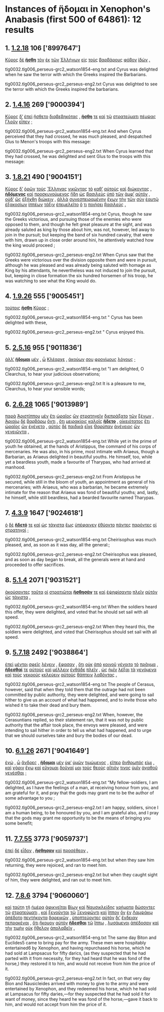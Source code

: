 # Instances of ἥδομαι in Xenophon's Anabasis (first 500 of 64861): 12 results
## 1. [1.2.18](https://beyond-translation.perseus.org/reader/urn:cts:greekLit:tlg0032.tlg006.perseus-grc2:1.2.18?mode=syntax-trees) 106 ['8997647']
[Κῦρος](https://atlas-test.fly.dev/morphology/lemmas/?lang=grc&q=Κῦρος "Κῦρος n-s---mn- Cyrus") [δὲ](https://atlas-test.fly.dev/morphology/lemmas/?lang=grc&q=δέ "δέ b-------- but") **[ἥσθη](https://atlas-test.fly.dev/morphology/lemmas/?lang=grc&q=ἥδομαι "ἥδομαι v3saip--- to enjoy oneself, take delight, take one's pleasure")** [τὸν](https://atlas-test.fly.dev/morphology/lemmas/?lang=grc&q=ὁ "ὁ l-s---ma- the") [ἐκ](https://atlas-test.fly.dev/morphology/lemmas/?lang=grc&q=ἐκ "ἐκ r-------- from out of") [τῶν](https://atlas-test.fly.dev/morphology/lemmas/?lang=grc&q=ὁ "ὁ l-p---mg- the") [Ἑλλήνων](https://atlas-test.fly.dev/morphology/lemmas/?lang=grc&q=Ἕλλην "Ἕλλην n-p---mg- Hellen; Greek") [εἰς](https://atlas-test.fly.dev/morphology/lemmas/?lang=grc&q=εἰς "εἰς r-------- into, to c. acc.") [τοὺς](https://atlas-test.fly.dev/morphology/lemmas/?lang=grc&q=ὁ "ὁ l-p---ma- the") [βαρβάρους](https://atlas-test.fly.dev/morphology/lemmas/?lang=grc&q=βάρβαρος "βάρβαρος a-p---ma- barbarous") [φόβον](https://atlas-test.fly.dev/morphology/lemmas/?lang=grc&q=φόβος "φόβος n-s---ma- fear, panic, flight") [ἰδών](https://atlas-test.fly.dev/morphology/lemmas/?lang=grc&q=ὁράω "ὁράω v-sapamn- to see") [.](https://atlas-test.fly.dev/morphology/lemmas/?lang=grc&q=. ". u-------- NoDef") 


tlg0032.tlg006_perseus-grc2_watson1854-eng.txt and Cyrus was delighted when he saw the terror with which the Greeks inspired the Barbarians. 

tlg0032.tlg006_perseus-grc2_perseus-eng2.txt Cyrus  was delighted to see the terror with which the Greeks inspired the barbarians. 

## 2. [1.4.16](https://beyond-translation.perseus.org/reader/urn:cts:greekLit:tlg0032.tlg006.perseus-grc2:1.4.16?mode=syntax-trees) 269 ['9000394']
[Κῦρος](https://atlas-test.fly.dev/morphology/lemmas/?lang=grc&q=Κῦρος "Κῦρος n-s---mn- Cyrus") [δ’](https://atlas-test.fly.dev/morphology/lemmas/?lang=grc&q=δέ "δέ b-------- but") [ἐπεὶ](https://atlas-test.fly.dev/morphology/lemmas/?lang=grc&q=ἐπεί "ἐπεί c-------- after, since, when") [ᾔσθετο](https://atlas-test.fly.dev/morphology/lemmas/?lang=grc&q=αἰσθάνομαι "αἰσθάνομαι v3saim--- to perceive, apprehend by the senses, to see, hear, feel") [διαβεβηκότας](https://atlas-test.fly.dev/morphology/lemmas/?lang=grc&q=διαβαίνω "διαβαίνω v-prpama- to cross (a river, etc.); to stand with feet apart") [,](https://atlas-test.fly.dev/morphology/lemmas/?lang=grc&q=, ", u-------- NoDef") **[ἥσθη](https://atlas-test.fly.dev/morphology/lemmas/?lang=grc&q=ἥδομαι "ἥδομαι v3saip--- to enjoy oneself, take delight, take one's pleasure")** [τε](https://atlas-test.fly.dev/morphology/lemmas/?lang=grc&q=τε "τε b-------- and") [καὶ](https://atlas-test.fly.dev/morphology/lemmas/?lang=grc&q=καί "καί b-------- and, also") [τῷ](https://atlas-test.fly.dev/morphology/lemmas/?lang=grc&q=ὁ "ὁ l-s---nd- the") [στρατεύματι](https://atlas-test.fly.dev/morphology/lemmas/?lang=grc&q=στράτευμα "στράτευμα n-s---nd- an expedition, campaign") [πέμψας](https://atlas-test.fly.dev/morphology/lemmas/?lang=grc&q=πέμπω "πέμπω v-sapamn- to send, despatch") [Γλοῦν](https://atlas-test.fly.dev/morphology/lemmas/?lang=grc&q=Γλοῦς "Γλοῦς n-s---ma- NoDef") [εἶπεν](https://atlas-test.fly.dev/morphology/lemmas/?lang=grc&q=λέγω "λέγω v3saia--- to say, tell, speak; epic and arch.: pick, gather") [·](https://atlas-test.fly.dev/morphology/lemmas/?lang=grc&q=· "· u-------- NoDef") 


tlg0032.tlg006_perseus-grc2_watson1854-eng.txt And when Cyrus perceived that they had crossed, he was much pleased, and despatched Glus to Menon's troops with this message: 

tlg0032.tlg006_perseus-grc2_perseus-eng2.txt When  Cyrus  learned that they had crossed, he was delighted and sent Glus to the troops with this message: 

## 3. [1.8.21](https://beyond-translation.perseus.org/reader/urn:cts:greekLit:tlg0032.tlg006.perseus-grc2:1.8.21?mode=syntax-trees) 490 ['9004151']
[Κῦρος](https://atlas-test.fly.dev/morphology/lemmas/?lang=grc&q=Κῦρος "Κῦρος n-s---mn- Cyrus") [δ’](https://atlas-test.fly.dev/morphology/lemmas/?lang=grc&q=δέ "δέ b-------- but") [ὁρῶν](https://atlas-test.fly.dev/morphology/lemmas/?lang=grc&q=ὁράω "ὁράω v-sppamn- to see") [τοὺς](https://atlas-test.fly.dev/morphology/lemmas/?lang=grc&q=ὁ "ὁ l-p---ma- the") [Ἕλληνας](https://atlas-test.fly.dev/morphology/lemmas/?lang=grc&q=Ἕλλην "Ἕλλην n-p---ma- Hellen; Greek") [νικῶντας](https://atlas-test.fly.dev/morphology/lemmas/?lang=grc&q=νικάω "νικάω v-pppama- to conquer, prevail, vanquish") [τὸ](https://atlas-test.fly.dev/morphology/lemmas/?lang=grc&q=ὁ "ὁ l-s---na- the") [καθ’](https://atlas-test.fly.dev/morphology/lemmas/?lang=grc&q=κατά "κατά r-------- down, against with gen.; according to, throughout with acc.") [αὑτοὺς](https://atlas-test.fly.dev/morphology/lemmas/?lang=grc&q=ἑαυτοῦ "ἑαυτοῦ p-p---ma- himself, herself, themselves") [καὶ](https://atlas-test.fly.dev/morphology/lemmas/?lang=grc&q=καί "καί b-------- and, also") [διώκοντας](https://atlas-test.fly.dev/morphology/lemmas/?lang=grc&q=διώκω "διώκω v-pppama- to pursue") [,](https://atlas-test.fly.dev/morphology/lemmas/?lang=grc&q=, ", u-------- NoDef") **[ἡδόμενος](https://atlas-test.fly.dev/morphology/lemmas/?lang=grc&q=ἥδομαι "ἥδομαι v-sppemn- to enjoy oneself, take delight, take one's pleasure")** [καὶ](https://atlas-test.fly.dev/morphology/lemmas/?lang=grc&q=καί "καί b-------- and, also") [προσκυνούμενος](https://atlas-test.fly.dev/morphology/lemmas/?lang=grc&q=προσκυνέω "προσκυνέω v-sppemn- to make obeisance") [ἤδη](https://atlas-test.fly.dev/morphology/lemmas/?lang=grc&q=ἤδη "ἤδη d-------- already") [ὡς](https://atlas-test.fly.dev/morphology/lemmas/?lang=grc&q=ὡς "ὡς c-------- as, how") [βασιλεὺς](https://atlas-test.fly.dev/morphology/lemmas/?lang=grc&q=βασιλεύς "βασιλεύς n-s---mn- a king, chief") [ὑπὸ](https://atlas-test.fly.dev/morphology/lemmas/?lang=grc&q=ὑπό "ὑπό r-------- from under, by, c. gen. under, c. dat., towards c. acc.") [τῶν](https://atlas-test.fly.dev/morphology/lemmas/?lang=grc&q=ὁ "ὁ l-p---mg- the") [ἀμφ’](https://atlas-test.fly.dev/morphology/lemmas/?lang=grc&q=ἀμφί "ἀμφί r-------- on both sides") [αὐτόν](https://atlas-test.fly.dev/morphology/lemmas/?lang=grc&q=αὐτός "αὐτός a-s---ma- unemph. 3rd pers.pronoun; -self; [the] same") [,](https://atlas-test.fly.dev/morphology/lemmas/?lang=grc&q=, ", u-------- NoDef") [οὐδ’](https://atlas-test.fly.dev/morphology/lemmas/?lang=grc&q=οὐδέ "οὐδέ d-------- and/but not; not even") [ὣς](https://atlas-test.fly.dev/morphology/lemmas/?lang=grc&q=ὡς "ὡς c-------- as, how") [ἐξήχθη](https://atlas-test.fly.dev/morphology/lemmas/?lang=grc&q=ἐξάγω "ἐξάγω v3saip--- to lead out") [διώκειν](https://atlas-test.fly.dev/morphology/lemmas/?lang=grc&q=διώκω "διώκω v--pna--- to pursue") [,](https://atlas-test.fly.dev/morphology/lemmas/?lang=grc&q=, ", u-------- NoDef") [ἀλλὰ](https://atlas-test.fly.dev/morphology/lemmas/?lang=grc&q=ἀλλά "ἀλλά b-------- otherwise, but") [συνεσπειραμένην](https://atlas-test.fly.dev/morphology/lemmas/?lang=grc&q=συνεισπειράω "συνεισπειράω v-sppefa- NoDef") [ἔχων](https://atlas-test.fly.dev/morphology/lemmas/?lang=grc&q=ἔχω "ἔχω v-sppamn- have, hold; be able; (+ adv.) be; (mid.) cling to, be next to (+ gen.)") [τὴν](https://atlas-test.fly.dev/morphology/lemmas/?lang=grc&q=ὁ "ὁ l-s---fa- the") [τῶν](https://atlas-test.fly.dev/morphology/lemmas/?lang=grc&q=ὁ "ὁ l-p---mg- the") [σὺν](https://atlas-test.fly.dev/morphology/lemmas/?lang=grc&q=σύν "σύν r-------- along with, in company with, together with") [ἑαυτῷ](https://atlas-test.fly.dev/morphology/lemmas/?lang=grc&q=ἑαυτοῦ "ἑαυτοῦ p-s---md- himself, herself, themselves") [ἑξακοσίων](https://atlas-test.fly.dev/morphology/lemmas/?lang=grc&q=ἑξακόσιοι "ἑξακόσιοι a-p---mg- six hundred") [ἱππέων](https://atlas-test.fly.dev/morphology/lemmas/?lang=grc&q=ἱππεύς "ἱππεύς n-p---mg- a horseman") [τάξιν](https://atlas-test.fly.dev/morphology/lemmas/?lang=grc&q=τάξις "τάξις n-s---fa- an arranging") [ἐπεμελεῖτο](https://atlas-test.fly.dev/morphology/lemmas/?lang=grc&q=ἐπιμελέομαι "ἐπιμελέομαι v3siie--- to take care of, have charge of, have the management of") [ὅ](https://atlas-test.fly.dev/morphology/lemmas/?lang=grc&q=ὅς "ὅς p-s---na- who, that, which: relative pronoun") [τι](https://atlas-test.fly.dev/morphology/lemmas/?lang=grc&q=τις "τις a-s---na- any one, any thing, some one, some thing") [ποιήσει](https://atlas-test.fly.dev/morphology/lemmas/?lang=grc&q=ποιέω "ποιέω v3sfia--- to make, to do") [βασιλεύς](https://atlas-test.fly.dev/morphology/lemmas/?lang=grc&q=βασιλεύς "βασιλεύς n-s---mn- a king, chief") [.](https://atlas-test.fly.dev/morphology/lemmas/?lang=grc&q=. ". u-------- NoDef") 


tlg0032.tlg006_perseus-grc2_watson1854-eng.txt Cyrus, though he saw the Greeks victorious, and pursuing those of the enemies who were opposed to them, and though he felt great pleasure at the sight, and was already saluted as king by those about him, was not, however, led away to join in the pursuit; but keeping the band of six hundred cavalry, that were with him, drawn up in close order around hini, he attentively watched how the king would proceed ; 

tlg0032.tlg006_perseus-grc2_perseus-eng2.txt When  Cyrus  saw that the Greeks were victorious over the division opposite them and were in pursuit, although he was pleased and was already being saluted with homage as King by his attendants, he nevertheless was not induced to join the pursuit, but, keeping in close formation the six hundred horsemen of his troop, he was watching to see what the King would do. 

## 4. [1.9.26](https://beyond-translation.perseus.org/reader/urn:cts:greekLit:tlg0032.tlg006.perseus-grc2:1.9.26?mode=syntax-trees) 555 ['9005451']
[τούτοις](https://atlas-test.fly.dev/morphology/lemmas/?lang=grc&q=οὗτος "οὗτος a-p---nd- this; that") **[ἥσθη](https://atlas-test.fly.dev/morphology/lemmas/?lang=grc&q=ἥδομαι "ἥδομαι v3saip--- to enjoy oneself, take delight, take one's pleasure")** [Κῦρος](https://atlas-test.fly.dev/morphology/lemmas/?lang=grc&q=Κῦρος "Κῦρος n-s---mn- Cyrus") [·](https://atlas-test.fly.dev/morphology/lemmas/?lang=grc&q=· "· u-------- NoDef") 


tlg0032.tlg006_perseus-grc2_watson1854-eng.txt " Cyrus has been delighted with these, 

tlg0032.tlg006_perseus-grc2_perseus-eng2.txt " Cyrus  enjoyed this. 

## 5. [2.5.16](https://beyond-translation.perseus.org/reader/urn:cts:greekLit:tlg0032.tlg006.perseus-grc2:2.5.16?mode=syntax-trees) 955 ['9011836']
[ἀλλ’](https://atlas-test.fly.dev/morphology/lemmas/?lang=grc&q=ἀλλά "ἀλλά b-------- otherwise, but") **[ἥδομαι](https://atlas-test.fly.dev/morphology/lemmas/?lang=grc&q=ἥδομαι "ἥδομαι v1spie--- to enjoy oneself, take delight, take one's pleasure")** [μέν](https://atlas-test.fly.dev/morphology/lemmas/?lang=grc&q=μέν "μέν d-------- on the one hand, on the other hand") [,](https://atlas-test.fly.dev/morphology/lemmas/?lang=grc&q=, ", u-------- NoDef") [ὦ](https://atlas-test.fly.dev/morphology/lemmas/?lang=grc&q=ὦ "ὦ i-------- O! oh!") [Κλέαρχε](https://atlas-test.fly.dev/morphology/lemmas/?lang=grc&q=Κλέαρχος "Κλέαρχος n-s---mv- Clearchus") [,](https://atlas-test.fly.dev/morphology/lemmas/?lang=grc&q=, ", u-------- NoDef") [ἀκούων](https://atlas-test.fly.dev/morphology/lemmas/?lang=grc&q=ἀκούω "ἀκούω v-sppamn- to hear") [σου](https://atlas-test.fly.dev/morphology/lemmas/?lang=grc&q=σύ "σύ p-s---cg- you (personal pronoun)") [φρονίμους](https://atlas-test.fly.dev/morphology/lemmas/?lang=grc&q=φρόνιμος "φρόνιμος a-p---ma- in one's right mind, in one's senses") [λόγους](https://atlas-test.fly.dev/morphology/lemmas/?lang=grc&q=λόγος "λόγος n-p---ma- the word") [·](https://atlas-test.fly.dev/morphology/lemmas/?lang=grc&q=· "· u-------- NoDef") 


tlg0032.tlg006_perseus-grc2_watson1854-eng.txt "I am delighted, O Clearchus, to hear your judicious observations; 

tlg0032.tlg006_perseus-grc2_perseus-eng2.txt It is a pleasure to me, Clearchus, to hear your sensible words; 

## 6. [2.6.28](https://beyond-translation.perseus.org/reader/urn:cts:greekLit:tlg0032.tlg006.perseus-grc2:2.6.28?mode=syntax-trees) 1065 ['9013989']
[παρὰ](https://atlas-test.fly.dev/morphology/lemmas/?lang=grc&q=παρά "παρά r-------- from the side of, c. gen., beside, alongside of, c. dat., to the side of, motion alongside of, c. acc.") [Ἀριστίππου](https://atlas-test.fly.dev/morphology/lemmas/?lang=grc&q=Ἀρίστιππος "Ἀρίστιππος n-s---mg- Aristippus") [μὲν](https://atlas-test.fly.dev/morphology/lemmas/?lang=grc&q=μέν "μέν d-------- on the one hand, on the other hand") [ἔτι](https://atlas-test.fly.dev/morphology/lemmas/?lang=grc&q=ἔτι "ἔτι d-------- yet, as yet, still, besides") [ὡραῖος](https://atlas-test.fly.dev/morphology/lemmas/?lang=grc&q=ὡραῖος "ὡραῖος a-s---mn- produced at the right season (subst. ἡ ὡραία harvest time)") [ὢν](https://atlas-test.fly.dev/morphology/lemmas/?lang=grc&q=εἰμί "εἰμί v-sppamn- to be") [στρατηγεῖν](https://atlas-test.fly.dev/morphology/lemmas/?lang=grc&q=στρατηγέω "στρατηγέω v--pna--- to be general") [διεπράξατο](https://atlas-test.fly.dev/morphology/lemmas/?lang=grc&q=διαπράσσω "διαπράσσω v3saim--- to pass over; bring about, accomplish") [τῶν](https://atlas-test.fly.dev/morphology/lemmas/?lang=grc&q=ὁ "ὁ l-p---mg- the") [ξένων](https://atlas-test.fly.dev/morphology/lemmas/?lang=grc&q=ξένος "ξένος a-p---mg- a guest, guest-friend, stranger; foreign") [,](https://atlas-test.fly.dev/morphology/lemmas/?lang=grc&q=, ", u-------- NoDef") [Ἀριαίῳ](https://atlas-test.fly.dev/morphology/lemmas/?lang=grc&q=Ἀριαῖος "Ἀριαῖος n-s---md- Ariaeus") [δὲ](https://atlas-test.fly.dev/morphology/lemmas/?lang=grc&q=δέ "δέ b-------- but") [βαρβάρῳ](https://atlas-test.fly.dev/morphology/lemmas/?lang=grc&q=βάρβαρος "βάρβαρος a-s---md- barbarous") [ὄντι](https://atlas-test.fly.dev/morphology/lemmas/?lang=grc&q=εἰμί "εἰμί v-sppamd- to be") [,](https://atlas-test.fly.dev/morphology/lemmas/?lang=grc&q=, ", u-------- NoDef") [ὅτι](https://atlas-test.fly.dev/morphology/lemmas/?lang=grc&q=ὅτι "ὅτι c-------- adv. + superl., as...as possible; ὅτι μή except") [μειρακίοις](https://atlas-test.fly.dev/morphology/lemmas/?lang=grc&q=μειράκιον "μειράκιον n-p---nd- a boy, lad, stripling") [καλοῖς](https://atlas-test.fly.dev/morphology/lemmas/?lang=grc&q=καλός "καλός a-p---nd- beautiful") **[ἥδετο](https://atlas-test.fly.dev/morphology/lemmas/?lang=grc&q=ἥδομαι "ἥδομαι v3siie--- to enjoy oneself, take delight, take one's pleasure")** [,](https://atlas-test.fly.dev/morphology/lemmas/?lang=grc&q=, ", u-------- NoDef") [οἰκειότατος](https://atlas-test.fly.dev/morphology/lemmas/?lang=grc&q=οἰκεῖος "οἰκεῖος a-s---mns in or of the house") [ἔτι](https://atlas-test.fly.dev/morphology/lemmas/?lang=grc&q=ἔτι "ἔτι d-------- yet, as yet, still, besides") [ὡραῖος](https://atlas-test.fly.dev/morphology/lemmas/?lang=grc&q=ὡραῖος "ὡραῖος a-s---mn- produced at the right season (subst. ἡ ὡραία harvest time)") [ὢν](https://atlas-test.fly.dev/morphology/lemmas/?lang=grc&q=εἰμί "εἰμί v-sppamn- to be") [ἐγένετο](https://atlas-test.fly.dev/morphology/lemmas/?lang=grc&q=γίγνομαι "γίγνομαι v3saim--- become, be born") [,](https://atlas-test.fly.dev/morphology/lemmas/?lang=grc&q=, ", u-------- NoDef") [αὐτὸς](https://atlas-test.fly.dev/morphology/lemmas/?lang=grc&q=αὐτός "αὐτός a-s---mn- unemph. 3rd pers.pronoun; -self; [the] same") [δὲ](https://atlas-test.fly.dev/morphology/lemmas/?lang=grc&q=δέ "δέ b-------- but") [παιδικὰ](https://atlas-test.fly.dev/morphology/lemmas/?lang=grc&q=παιδικός "παιδικός n-p---na- of, for children") [εἶχε](https://atlas-test.fly.dev/morphology/lemmas/?lang=grc&q=ἔχω "ἔχω v3siia--- have, hold; be able; (+ adv.) be; (mid.) cling to, be next to (+ gen.)") [Θαρύπαν](https://atlas-test.fly.dev/morphology/lemmas/?lang=grc&q=Θαρύπας "Θαρύπας n-s---ma- NoDef") [ἀγένειος](https://atlas-test.fly.dev/morphology/lemmas/?lang=grc&q=ἀγένειος "ἀγένειος a-s---mn- beardless") [ὢν](https://atlas-test.fly.dev/morphology/lemmas/?lang=grc&q=εἰμί "εἰμί v-sppamn- to be") [γενειῶντα](https://atlas-test.fly.dev/morphology/lemmas/?lang=grc&q=γενειάω "γενειάω v-sppama- to grow a beard, get a beard") [.](https://atlas-test.fly.dev/morphology/lemmas/?lang=grc&q=. ". u-------- NoDef") 


tlg0032.tlg006_perseus-grc2_watson1854-eng.txt While yet in the prime of youth he obtained, at the hands of Aristippus, the command of his corps of mercenaries. He was also, in his prime, most intimate with Ariaeus, though a Barbarian, as Ariaeus delighted in beautiful youths. He himself, too, while yet a beardless youth, made a favourite of Tharypas, who had arrived at manhood. 

tlg0032.tlg006_perseus-grc2_perseus-eng2.txt From Aristippus he secured, while still in the bloom of youth, an appointment as general of his mercenaries; with Ariaeus, who was a barbarian, he became extremely intimate for the reason that Ariaeus was fond of beautiful youths; and, lastly, he himself, while still beardless, had a bearded favourite named Tharypas. 

## 7. [4.3.9](https://beyond-translation.perseus.org/reader/urn:cts:greekLit:tlg0032.tlg006.perseus-grc2:4.3.9?mode=syntax-trees) 1647 ['9024618']
[ὁ](https://atlas-test.fly.dev/morphology/lemmas/?lang=grc&q=ὁ "ὁ l-s---mn- the") [δὲ](https://atlas-test.fly.dev/morphology/lemmas/?lang=grc&q=δέ "δέ b-------- but") **[ἥδετό](https://atlas-test.fly.dev/morphology/lemmas/?lang=grc&q=ἥδομαι "ἥδομαι v3siie--- to enjoy oneself, take delight, take one's pleasure")** [τε](https://atlas-test.fly.dev/morphology/lemmas/?lang=grc&q=τε "τε b-------- and") [καὶ](https://atlas-test.fly.dev/morphology/lemmas/?lang=grc&q=καί "καί b-------- and, also") [ὡς](https://atlas-test.fly.dev/morphology/lemmas/?lang=grc&q=ὡς "ὡς c-------- as, how") [τάχιστα](https://atlas-test.fly.dev/morphology/lemmas/?lang=grc&q=ταχύς "ταχύς a-p---nas quick, swift, fleet") [ἕως](https://atlas-test.fly.dev/morphology/lemmas/?lang=grc&q=ἕως "ἕως r-------- (w. aor or as prep.) until; (w. pres) as long as") [ὑπέφαινεν](https://atlas-test.fly.dev/morphology/lemmas/?lang=grc&q=ὑποφαίνω "ὑποφαίνω v3siia--- to bring to light from under") [ἐθύοντο](https://atlas-test.fly.dev/morphology/lemmas/?lang=grc&q=θύω "θύω v3piie--- to sacrifice") [πάντες](https://atlas-test.fly.dev/morphology/lemmas/?lang=grc&q=πᾶς "πᾶς a-p---mn- all, the whole") [παρόντες](https://atlas-test.fly.dev/morphology/lemmas/?lang=grc&q=πάρειμι "πάρειμι v-pppamn- be present") [οἱ](https://atlas-test.fly.dev/morphology/lemmas/?lang=grc&q=ὁ "ὁ l-p---mn- the") [στρατηγοί](https://atlas-test.fly.dev/morphology/lemmas/?lang=grc&q=στρατηγός "στρατηγός n-p---mn- the leader") [·](https://atlas-test.fly.dev/morphology/lemmas/?lang=grc&q=· "· u-------- NoDef") 


tlg0032.tlg006_perseus-grc2_watson1854-eng.txt Cheirisophus was much pleased, and, as soon as it was day, all the general:; 

tlg0032.tlg006_perseus-grc2_perseus-eng2.txt Cheirisophus was pleased, and as soon as day began to break, all the generals were at hand and proceeded to offer sacrifices. 

## 8. [5.1.4](https://beyond-translation.perseus.org/reader/urn:cts:greekLit:tlg0032.tlg006.perseus-grc2:5.1.4?mode=syntax-trees) 2071 ['9031521']
[ἀκούσαντες](https://atlas-test.fly.dev/morphology/lemmas/?lang=grc&q=ἀκούω "ἀκούω v-papamn- to hear") [ταῦτα](https://atlas-test.fly.dev/morphology/lemmas/?lang=grc&q=οὗτος "οὗτος a-p---na- this; that") [οἱ](https://atlas-test.fly.dev/morphology/lemmas/?lang=grc&q=ὁ "ὁ l-p---mn- the") [στρατιῶται](https://atlas-test.fly.dev/morphology/lemmas/?lang=grc&q=στρατιώτης "στρατιώτης n-p---mn- a citizen bound to military service") **[ἥσθησάν](https://atlas-test.fly.dev/morphology/lemmas/?lang=grc&q=ἥδομαι "ἥδομαι v3paip--- to enjoy oneself, take delight, take one's pleasure")** [τε](https://atlas-test.fly.dev/morphology/lemmas/?lang=grc&q=τε "τε b-------- and") [καὶ](https://atlas-test.fly.dev/morphology/lemmas/?lang=grc&q=καί "καί b-------- and, also") [ἐψηφίσαντο](https://atlas-test.fly.dev/morphology/lemmas/?lang=grc&q=ψηφίζω "ψηφίζω v3paim--- (mid.) to vote; (act.) to count with pebbles") [πλεῖν](https://atlas-test.fly.dev/morphology/lemmas/?lang=grc&q=πλέω "πλέω v--pna--- to sail, go by sea") [αὐτὸν](https://atlas-test.fly.dev/morphology/lemmas/?lang=grc&q=αὐτός "αὐτός a-s---ma- unemph. 3rd pers.pronoun; -self; [the] same") [ὡς](https://atlas-test.fly.dev/morphology/lemmas/?lang=grc&q=ὡς "ὡς c-------- as, how") [τάχιστα](https://atlas-test.fly.dev/morphology/lemmas/?lang=grc&q=ταχύς "ταχύς a-p---nas quick, swift, fleet") [.](https://atlas-test.fly.dev/morphology/lemmas/?lang=grc&q=. ". u-------- NoDef") 


tlg0032.tlg006_perseus-grc2_watson1854-eng.txt When the soldiers heard this offer, they were delighted, and voted that he should set sail with all speed. 

tlg0032.tlg006_perseus-grc2_perseus-eng2.txt When they heard this, the soldiers were delighted, and voted that Cheirisophus should set sail with all speed. 

## 9. [5.7.18](https://beyond-translation.perseus.org/reader/urn:cts:greekLit:tlg0032.tlg006.perseus-grc2:5.7.18?mode=syntax-trees) 2492 ['9038864']
[ἐπεὶ](https://atlas-test.fly.dev/morphology/lemmas/?lang=grc&q=ἐπεί "ἐπεί c-------- after, since, when") [μέντοι](https://atlas-test.fly.dev/morphology/lemmas/?lang=grc&q=μέντοι "μέντοι d-------- however, nevertheless; of course (answers)") [σφεῖς](https://atlas-test.fly.dev/morphology/lemmas/?lang=grc&q=σφεῖς "σφεῖς p-p---cn- personal and (ind.) reflexive pronoun") [λέγειν](https://atlas-test.fly.dev/morphology/lemmas/?lang=grc&q=λέγω "λέγω v--pna--- to say, tell, speak; epic and arch.: pick, gather") [,](https://atlas-test.fly.dev/morphology/lemmas/?lang=grc&q=, ", u-------- NoDef") [ἔφασαν](https://atlas-test.fly.dev/morphology/lemmas/?lang=grc&q=φημί "φημί v3piia--- to say, to claim") [,](https://atlas-test.fly.dev/morphology/lemmas/?lang=grc&q=, ", u-------- NoDef") [ὅτι](https://atlas-test.fly.dev/morphology/lemmas/?lang=grc&q=ὅτι "ὅτι c-------- adv. + superl., as...as possible; ὅτι μή except") [οὐκ](https://atlas-test.fly.dev/morphology/lemmas/?lang=grc&q=οὐ "οὐ d-------- not") [ἀπὸ](https://atlas-test.fly.dev/morphology/lemmas/?lang=grc&q=ἀπό "ἀπό r-------- from, away from. c. gen.") [κοινοῦ](https://atlas-test.fly.dev/morphology/lemmas/?lang=grc&q=κοινός "κοινός a-s---ng- common, shared in common") [γένοιτο](https://atlas-test.fly.dev/morphology/lemmas/?lang=grc&q=γίγνομαι "γίγνομαι v3saom--- become, be born") [τὸ](https://atlas-test.fly.dev/morphology/lemmas/?lang=grc&q=ὁ "ὁ l-s---na- the") [πρᾶγμα](https://atlas-test.fly.dev/morphology/lemmas/?lang=grc&q=πρᾶγμα "πρᾶγμα n-s---na- that which has been done, a deed, act") [,](https://atlas-test.fly.dev/morphology/lemmas/?lang=grc&q=, ", u-------- NoDef") **[ἥδεσθαί](https://atlas-test.fly.dev/morphology/lemmas/?lang=grc&q=ἥδομαι "ἥδομαι v--pne--- to enjoy oneself, take delight, take one's pleasure")** [τε](https://atlas-test.fly.dev/morphology/lemmas/?lang=grc&q=τε "τε b-------- and") [αὐτοὺς](https://atlas-test.fly.dev/morphology/lemmas/?lang=grc&q=αὐτός "αὐτός a-p---ma- unemph. 3rd pers.pronoun; -self; [the] same") [καὶ](https://atlas-test.fly.dev/morphology/lemmas/?lang=grc&q=καί "καί b-------- and, also") [μέλλειν](https://atlas-test.fly.dev/morphology/lemmas/?lang=grc&q=μέλλω "μέλλω v--pna--- to think of doing, intend to do, to be about to do") [ἐνθάδε](https://atlas-test.fly.dev/morphology/lemmas/?lang=grc&q=ἐνθάδε "ἐνθάδε d-------- here, in this place, at this point") [πλεῖν](https://atlas-test.fly.dev/morphology/lemmas/?lang=grc&q=πλέω "πλέω v--pna--- to sail, go by sea") [,](https://atlas-test.fly.dev/morphology/lemmas/?lang=grc&q=, ", u-------- NoDef") [ὡς](https://atlas-test.fly.dev/morphology/lemmas/?lang=grc&q=ὡς "ὡς c-------- as, how") [ἡμῖν](https://atlas-test.fly.dev/morphology/lemmas/?lang=grc&q=ἐγώ "ἐγώ p-p---cd- I (first person pronoun)") [λέξαι](https://atlas-test.fly.dev/morphology/lemmas/?lang=grc&q=λέγω "λέγω v--ana--- to say, tell, speak; epic and arch.: pick, gather") [τὰ](https://atlas-test.fly.dev/morphology/lemmas/?lang=grc&q=ὁ "ὁ l-p---na- the") [γενόμενα](https://atlas-test.fly.dev/morphology/lemmas/?lang=grc&q=γίγνομαι "γίγνομαι v-papmna- become, be born") [καὶ](https://atlas-test.fly.dev/morphology/lemmas/?lang=grc&q=καί "καί b-------- and, also") [τοὺς](https://atlas-test.fly.dev/morphology/lemmas/?lang=grc&q=ὁ "ὁ l-p---ma- the") [νεκροὺς](https://atlas-test.fly.dev/morphology/lemmas/?lang=grc&q=νεκρός "νεκρός a-p---ma- a dead body, corpse") [κελεύειν](https://atlas-test.fly.dev/morphology/lemmas/?lang=grc&q=κελεύω "κελεύω v--pna--- to urge") [αὐτοὺς](https://atlas-test.fly.dev/morphology/lemmas/?lang=grc&q=αὐτός "αὐτός a-p---ma- unemph. 3rd pers.pronoun; -self; [the] same") [θάπτειν](https://atlas-test.fly.dev/morphology/lemmas/?lang=grc&q=θάπτω "θάπτω v--pna--- to bury, to honour with funeral rites") [λαβόντας](https://atlas-test.fly.dev/morphology/lemmas/?lang=grc&q=λαμβάνω "λαμβάνω v-papama- to take, seize, receive") [.](https://atlas-test.fly.dev/morphology/lemmas/?lang=grc&q=. ". u-------- NoDef") 


tlg0032.tlg006_perseus-grc2_watson1854-eng.txt The people of Cerasus, however, said that when they told them that the outrage had not been committed by public authority, they were delighted, and were going to sail hither to give us an account of what had happened, and to invite those who wished it to take their dead and bury them. 

tlg0032.tlg006_perseus-grc2_perseus-eng2.txt When, however, the Cerasuntians replied, so their statement ran, that it was not by public authority that the affair took place, the envoys were pleased, and were intending to sail hither in order to tell us what had happened, and to urge that we should ourselves take and bury the bodies of our dead. 

## 10. [6.1.26](https://beyond-translation.perseus.org/reader/urn:cts:greekLit:tlg0032.tlg006.perseus-grc2:6.1.26?mode=syntax-trees) 2671 ['9041649']
[ἐγώ](https://atlas-test.fly.dev/morphology/lemmas/?lang=grc&q=ἐγώ "ἐγώ p-s---cn- I (first person pronoun)") [,](https://atlas-test.fly.dev/morphology/lemmas/?lang=grc&q=, ", u-------- NoDef") [ὦ](https://atlas-test.fly.dev/morphology/lemmas/?lang=grc&q=ὦ "ὦ i-------- O! oh!") [ἄνδρες](https://atlas-test.fly.dev/morphology/lemmas/?lang=grc&q=ἀνήρ "ἀνήρ n-p---mv- a man") [,](https://atlas-test.fly.dev/morphology/lemmas/?lang=grc&q=, ", u-------- NoDef") **[ἥδομαι](https://atlas-test.fly.dev/morphology/lemmas/?lang=grc&q=ἥδομαι "ἥδομαι v1spie--- to enjoy oneself, take delight, take one's pleasure")** [μὲν](https://atlas-test.fly.dev/morphology/lemmas/?lang=grc&q=μέν "μέν d-------- on the one hand, on the other hand") [ὑφ’](https://atlas-test.fly.dev/morphology/lemmas/?lang=grc&q=ὑπό "ὑπό r-------- from under, by, c. gen. under, c. dat., towards c. acc.") [ὑμῶν](https://atlas-test.fly.dev/morphology/lemmas/?lang=grc&q=σύ "σύ p-p---cg- you (personal pronoun)") [τιμώμενος](https://atlas-test.fly.dev/morphology/lemmas/?lang=grc&q=τιμάω "τιμάω v-sppemn- to honor; to value something at a price (gen.)") [,](https://atlas-test.fly.dev/morphology/lemmas/?lang=grc&q=, ", u-------- NoDef") [εἴπερ](https://atlas-test.fly.dev/morphology/lemmas/?lang=grc&q=εἴπερ "εἴπερ c-------- strengthd. for εἰ, if indeed") [ἄνθρωπός](https://atlas-test.fly.dev/morphology/lemmas/?lang=grc&q=ἄνθρωπος "ἄνθρωπος n-s---mn- man, person, human") [εἰμι](https://atlas-test.fly.dev/morphology/lemmas/?lang=grc&q=εἰμί "εἰμί v1spia--- to be") [,](https://atlas-test.fly.dev/morphology/lemmas/?lang=grc&q=, ", u-------- NoDef") [καὶ](https://atlas-test.fly.dev/morphology/lemmas/?lang=grc&q=καί "καί b-------- and, also") [χάριν](https://atlas-test.fly.dev/morphology/lemmas/?lang=grc&q=χάρις "χάρις n-s---fa- gratitude, favor, grace, charm") [ἔχω](https://atlas-test.fly.dev/morphology/lemmas/?lang=grc&q=ἔχω "ἔχω v1spia--- have, hold; be able; (+ adv.) be; (mid.) cling to, be next to (+ gen.)") [καὶ](https://atlas-test.fly.dev/morphology/lemmas/?lang=grc&q=καί "καί b-------- and, also") [εὔχομαι](https://atlas-test.fly.dev/morphology/lemmas/?lang=grc&q=εὔχομαι "εὔχομαι v1spie--- to pray, offer prayers, pay one's vows, make a vow") [δοῦναί](https://atlas-test.fly.dev/morphology/lemmas/?lang=grc&q=δίδωμι "δίδωμι v--ana--- to give") [μοι](https://atlas-test.fly.dev/morphology/lemmas/?lang=grc&q=ἐγώ "ἐγώ p-s---cd- I (first person pronoun)") [τοὺς](https://atlas-test.fly.dev/morphology/lemmas/?lang=grc&q=ὁ "ὁ l-p---ma- the") [θεοὺς](https://atlas-test.fly.dev/morphology/lemmas/?lang=grc&q=θεός "θεός n-p---ma- god") [αἴτιόν](https://atlas-test.fly.dev/morphology/lemmas/?lang=grc&q=αἴτιος "αἴτιος a-s---na- to blame, blameworthy, culpable") [τινος](https://atlas-test.fly.dev/morphology/lemmas/?lang=grc&q=τις "τις a-s---ng- any one, any thing, some one, some thing") [ὑμῖν](https://atlas-test.fly.dev/morphology/lemmas/?lang=grc&q=σύ "σύ p-p---cd- you (personal pronoun)") [ἀγαθοῦ](https://atlas-test.fly.dev/morphology/lemmas/?lang=grc&q=ἀγαθός "ἀγαθός a-s---ng- good") [γενέσθαι](https://atlas-test.fly.dev/morphology/lemmas/?lang=grc&q=γίγνομαι "γίγνομαι v--anm--- become, be born") [·](https://atlas-test.fly.dev/morphology/lemmas/?lang=grc&q=· "· u-------- NoDef") 


tlg0032.tlg006_perseus-grc2_watson1854-eng.txt “My fellow-soldiers, I am delighted, as I have the feelings of a man, at receiving honour from you, and am grateful for it, and pray that the gods may grant me to be the author of some advantage to you ; 

tlg0032.tlg006_perseus-grc2_perseus-eng2.txt I am happy, soldiers, since I am a human being, to be honoured by you, and I am grateful also, and I pray that the gods may grant me opportunity to be the means of bringing you some benefit; 

## 11. [7.7.55](https://beyond-translation.perseus.org/reader/urn:cts:greekLit:tlg0032.tlg006.perseus-grc2:7.7.55?mode=syntax-trees) 3773 ['9059737']
[ἐπεὶ](https://atlas-test.fly.dev/morphology/lemmas/?lang=grc&q=ἐπεί "ἐπεί c-------- after, since, when") [δὲ](https://atlas-test.fly.dev/morphology/lemmas/?lang=grc&q=δέ "δέ b-------- but") [εἶδον](https://atlas-test.fly.dev/morphology/lemmas/?lang=grc&q=ὁράω "ὁράω v3paia--- to see") [,](https://atlas-test.fly.dev/morphology/lemmas/?lang=grc&q=, ", u-------- NoDef") **[ἥσθησαν](https://atlas-test.fly.dev/morphology/lemmas/?lang=grc&q=ἥδομαι "ἥδομαι v3paip--- to enjoy oneself, take delight, take one's pleasure")** [καὶ](https://atlas-test.fly.dev/morphology/lemmas/?lang=grc&q=καί "καί b-------- and, also") [προσέθεον](https://atlas-test.fly.dev/morphology/lemmas/?lang=grc&q=προσθέω "προσθέω v3piia--- to run towards") [.](https://atlas-test.fly.dev/morphology/lemmas/?lang=grc&q=. ". u-------- NoDef") 


tlg0032.tlg006_perseus-grc2_watson1854-eng.txt but when they saw him returning, they were rejoiced, and ran to meet him. 

tlg0032.tlg006_perseus-grc2_perseus-eng2.txt but when they caught sight of him, they were delighted, and ran out to meet him. 

## 12. [7.8.6](https://beyond-translation.perseus.org/reader/urn:cts:greekLit:tlg0032.tlg006.perseus-grc2:7.8.6?mode=syntax-trees) 3794 ['9060060']
[καὶ](https://atlas-test.fly.dev/morphology/lemmas/?lang=grc&q=καί "καί b-------- and, also") [ταύτῃ](https://atlas-test.fly.dev/morphology/lemmas/?lang=grc&q=οὗτος "οὗτος a-s---fd- this; that") [τῇ](https://atlas-test.fly.dev/morphology/lemmas/?lang=grc&q=ὁ "ὁ l-s---fd- the") [ἡμέρᾳ](https://atlas-test.fly.dev/morphology/lemmas/?lang=grc&q=ἡμέρα "ἡμέρα n-s---fd- day") [ἀφικνεῖται](https://atlas-test.fly.dev/morphology/lemmas/?lang=grc&q=ἀφικνέομαι "ἀφικνέομαι v3spie--- to come to") [Βίων](https://atlas-test.fly.dev/morphology/lemmas/?lang=grc&q=Βίων "Βίων n-s---mn- Bion") [καὶ](https://atlas-test.fly.dev/morphology/lemmas/?lang=grc&q=καί "καί b-------- and, also") [Ναυσικλείδης](https://atlas-test.fly.dev/morphology/lemmas/?lang=grc&q=Ναυσικλείδης "Ναυσικλείδης n-s---mn- NoDef") [χρήματα](https://atlas-test.fly.dev/morphology/lemmas/?lang=grc&q=χρῆμα "χρῆμα n-p---nn- thing, (pl.) goods, property, money") [δώσοντες](https://atlas-test.fly.dev/morphology/lemmas/?lang=grc&q=δίδωμι "δίδωμι v-pfpamn- to give") [τῷ](https://atlas-test.fly.dev/morphology/lemmas/?lang=grc&q=ὁ "ὁ l-s---nd- the") [στρατεύματι](https://atlas-test.fly.dev/morphology/lemmas/?lang=grc&q=στράτευμα "στράτευμα n-s---nd- an expedition, campaign") [,](https://atlas-test.fly.dev/morphology/lemmas/?lang=grc&q=, ", u-------- NoDef") [καὶ](https://atlas-test.fly.dev/morphology/lemmas/?lang=grc&q=καί "καί b-------- and, also") [ξενοῦνται](https://atlas-test.fly.dev/morphology/lemmas/?lang=grc&q=ξενόω "ξενόω v3ppie--- to make one's friend and guest") [τῷ](https://atlas-test.fly.dev/morphology/lemmas/?lang=grc&q=ὁ "ὁ l-s---md- the") [Ξενοφῶντι](https://atlas-test.fly.dev/morphology/lemmas/?lang=grc&q=Ξενοφῶν "Ξενοφῶν n-s---md- Xenophon") [καὶ](https://atlas-test.fly.dev/morphology/lemmas/?lang=grc&q=καί "καί b-------- and, also") [ἵππον](https://atlas-test.fly.dev/morphology/lemmas/?lang=grc&q=ἵππος "ἵππος n-s---ma- a horse, mare") [ὃν](https://atlas-test.fly.dev/morphology/lemmas/?lang=grc&q=ὅς "ὅς p-s---ma- who, that, which: relative pronoun") [ἐν](https://atlas-test.fly.dev/morphology/lemmas/?lang=grc&q=ἐν "ἐν r-------- in, among. c. dat.") [Λαμψάκῳ](https://atlas-test.fly.dev/morphology/lemmas/?lang=grc&q=Λάμψακος "Λάμψακος n-s---fd- Lampsacus") [ἀπέδοτο](https://atlas-test.fly.dev/morphology/lemmas/?lang=grc&q=ἀποδίδωμι "ἀποδίδωμι v3saim--- to give back, give what is due; (mid.) sell") [πεντήκοντα](https://atlas-test.fly.dev/morphology/lemmas/?lang=grc&q=πεντήκοντα "πεντήκοντα a-------- fifty") [δαρεικῶν](https://atlas-test.fly.dev/morphology/lemmas/?lang=grc&q=Δαρεικός "Δαρεικός a-p---ng- a Daric") [,](https://atlas-test.fly.dev/morphology/lemmas/?lang=grc&q=, ", u-------- NoDef") [ὑποπτεύοντες](https://atlas-test.fly.dev/morphology/lemmas/?lang=grc&q=ὑποπτεύω "ὑποπτεύω v-pppamn- to be suspicious") [αὐτὸν](https://atlas-test.fly.dev/morphology/lemmas/?lang=grc&q=αὐτός "αὐτός a-s---ma- unemph. 3rd pers.pronoun; -self; [the] same") [δι’](https://atlas-test.fly.dev/morphology/lemmas/?lang=grc&q=διά "διά r-------- through c. gen.; because of c. acc.") [ἔνδειαν](https://atlas-test.fly.dev/morphology/lemmas/?lang=grc&q=ἔνδεια "ἔνδεια n-s---fa- want, need, lack") [πεπρακέναι](https://atlas-test.fly.dev/morphology/lemmas/?lang=grc&q=πιπράσκω "πιπράσκω v--rna--- to sell") [,](https://atlas-test.fly.dev/morphology/lemmas/?lang=grc&q=, ", u-------- NoDef") [ὅτι](https://atlas-test.fly.dev/morphology/lemmas/?lang=grc&q=ὅτι "ὅτι c-------- adv. + superl., as...as possible; ὅτι μή except") [ἤκουον](https://atlas-test.fly.dev/morphology/lemmas/?lang=grc&q=ἀκούω "ἀκούω v3piia--- to hear") [αὐτὸν](https://atlas-test.fly.dev/morphology/lemmas/?lang=grc&q=αὐτός "αὐτός a-s---ma- unemph. 3rd pers.pronoun; -self; [the] same") **[ἥδεσθαι](https://atlas-test.fly.dev/morphology/lemmas/?lang=grc&q=ἥδομαι "ἥδομαι v--pne--- to enjoy oneself, take delight, take one's pleasure")** [τῷ](https://atlas-test.fly.dev/morphology/lemmas/?lang=grc&q=ὁ "ὁ l-s---md- the") [ἵππῳ](https://atlas-test.fly.dev/morphology/lemmas/?lang=grc&q=ἵππος "ἵππος n-s---md- a horse, mare") [,](https://atlas-test.fly.dev/morphology/lemmas/?lang=grc&q=, ", u-------- NoDef") [λυσάμενοι](https://atlas-test.fly.dev/morphology/lemmas/?lang=grc&q=λύω "λύω v-papmmn- to loose") [ἀπέδοσαν](https://atlas-test.fly.dev/morphology/lemmas/?lang=grc&q=ἀποδίδωμι "ἀποδίδωμι v3paia--- to give back, give what is due; (mid.) sell") [καὶ](https://atlas-test.fly.dev/morphology/lemmas/?lang=grc&q=καί "καί b-------- and, also") [τὴν](https://atlas-test.fly.dev/morphology/lemmas/?lang=grc&q=ὁ "ὁ l-s---fa- the") [τιμὴν](https://atlas-test.fly.dev/morphology/lemmas/?lang=grc&q=τιμή "τιμή n-s---fa- that which is paid in token of worth") [οὐκ](https://atlas-test.fly.dev/morphology/lemmas/?lang=grc&q=οὐ "οὐ d-------- not") [ἤθελον](https://atlas-test.fly.dev/morphology/lemmas/?lang=grc&q=ἐθέλω "ἐθέλω v3piia--- to will, wish, purpose") [ἀπολαβεῖν](https://atlas-test.fly.dev/morphology/lemmas/?lang=grc&q=ἀπολαμβάνω "ἀπολαμβάνω v--ana--- to take away, receive one’s due, cut off") [.](https://atlas-test.fly.dev/morphology/lemmas/?lang=grc&q=. ". u-------- NoDef") 


tlg0032.tlg006_perseus-grc2_watson1854-eng.txt The same day Biton and Euclides5 came to bring pay for the army. These men were hospitably entertained6 by  Xenophon, and having repurchased his horse, which he had sold at Lampsacus for fifty darics, (as they suspected that he had parted with it from necessity, for they had heard that he was fond of the horse,) they restored it to him, and would not receive from him the price of it. 

tlg0032.tlg006_perseus-grc2_perseus-eng2.txt In fact, on that very day Bion and Nausicleides arrived with money to give to the army and were entertained by Xenophon, and they redeemed his horse, which he had sold at  Lampsacus  for fifty daries,—for they suspected that he had sold it for want of money, since they heard he was fond of the horse,—gave it back to him, and would not accept from him the price of it. 

